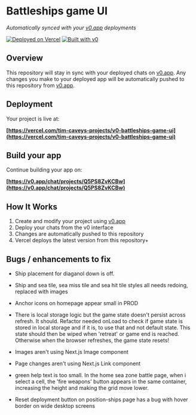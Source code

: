 # Battleships game UI

*Automatically synced with your [v0.app](https://v0.app) deployments*

[![Deployed on Vercel](https://img.shields.io/badge/Deployed%20on-Vercel-black?style=for-the-badge&logo=vercel)](https://vercel.com/tim-caveys-projects/v0-battleships-game-ui)
[![Built with v0](https://img.shields.io/badge/Built%20with-v0.app-black?style=for-the-badge)](https://v0.app/chat/projects/Q5PS8ZvKCBw)

## Overview

This repository will stay in sync with your deployed chats on [v0.app](https://v0.app).
Any changes you make to your deployed app will be automatically pushed to this repository from [v0.app](https://v0.app).

## Deployment

Your project is live at:

**[https://vercel.com/tim-caveys-projects/v0-battleships-game-ui](https://vercel.com/tim-caveys-projects/v0-battleships-game-ui)**

## Build your app

Continue building your app on:

**[https://v0.app/chat/projects/Q5PS8ZvKCBw](https://v0.app/chat/projects/Q5PS8ZvKCBw)**

## How It Works

1. Create and modify your project using [v0.app](https://v0.app)
2. Deploy your chats from the v0 interface
3. Changes are automatically pushed to this repository
4. Vercel deploys the latest version from this repository+


## Bugs / enhancements to fix


- Ship placement for diaganol down is off. 

- Ship and sea tile, sea miss tile and sea hit tile styles all needs redoing, replaced with images

- Anchor icons on homepage appear small in PROD

- There is local storage logic but the game state doesn't persist across refresh. It should. Refactor needed onLoad to check if game state is stored in local storage and if it is, to use that and not default state. This state should then be wiped when 'retreat' or game end is reached. Otherwise when the browser refreshes, the game state resets!

- Images aren't using Next.js Image component 

- Page changes aren't using Next.js Link component

- green help text is too small. In the home sea zone battle page, when i select a cell, the 'fire weapons' button appears in the same container, increasing the height and making the grid move lower.

- Reset deployment button on position-ships page has a bug with hover border on wide desktop screens
